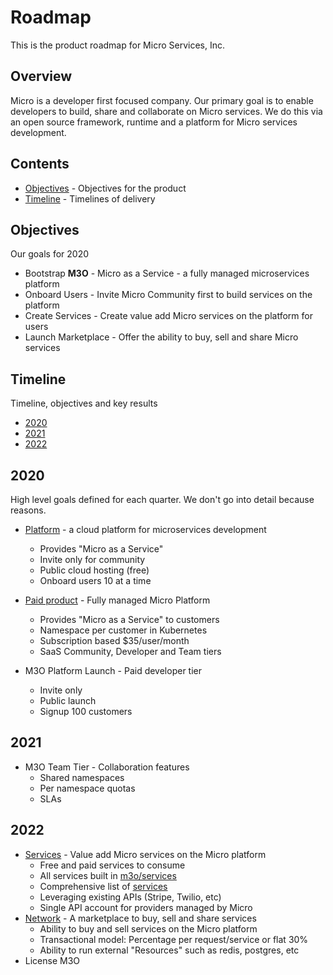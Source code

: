 # Roadmap

This is the product roadmap for Micro Services, Inc.

## Overview

Micro is a developer first focused company. Our primary goal is to enable developers 
to build, share and collaborate on Micro services. We do this via an open source framework, 
runtime and a platform for Micro services development.

## Contents

- [Objectives](#objectives) - Objectives for the product
- [Timeline](#timeline) - Timelines of delivery

## Objectives

Our goals for 2020

- Bootstrap **M3O** - Micro as a Service - a fully managed microservices platform
- Onboard Users - Invite Micro Community first to build services on the platform
- Create Services - Create value add Micro services on the platform for users
- Launch Marketplace - Offer the ability to buy, sell and share Micro services 

## Timeline

Timeline, objectives and key results

- [2020](#2020)
- [2021](#2021)
- [2022](#2022)

## 2020

High level goals defined for each quarter. We don't go into detail because reasons.

- [Platform](platform.md) - a cloud platform for microservices development
  * Provides "Micro as a Service"
  * Invite only for community
  * Public cloud hosting (free)
  * Onboard users 10 at a time

- [Paid product](https://m3o.com) - Fully managed Micro Platform
  * Provides "Micro as a Service" to customers
  * Namespace per customer in Kubernetes
  * Subscription based $35/user/month
  * SaaS Community, Developer and Team tiers

- M3O Platform Launch - Paid developer tier
  * Invite only
  * Public launch
  * Signup 100 customers
 
## 2021

- M3O Team Tier - Collaboration features
  * Shared namespaces
  * Per namespace quotas
  * SLAs

## 2022

- [Services](services.md) - Value add Micro services on the Micro platform
  * Free and paid services to consume
  * All services built in [m3o/services](https://github.com/m3o/services)
  * Comprehensive list of [services](services.md)
  * Leveraging existing APIs (Stripe, Twilio, etc)
  * Single API account for providers managed by Micro
- [Network](network.md) - A marketplace to buy, sell and share services
  * Ability to buy and sell services on the Micro platform
  * Transactional model: Percentage per request/service or flat 30%
  * Ability to run external "Resources" such as redis, postgres, etc
- License M3O
